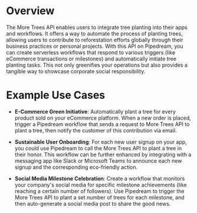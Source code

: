 # Overview

The More Trees API enables users to integrate tree planting into their apps and workflows. It offers a way to automate the process of planting trees, allowing users to contribute to reforestation efforts globally through their business practices or personal projects. With this API on Pipedream, you can create serverless workflows that respond to various triggers (like eCommerce transactions or milestones) and automatically initiate tree planting tasks. This not only greenifies your operations but also provides a tangible way to showcase corporate social responsibility.

# Example Use Cases

- **E-Commerce Green Initiative**: Automatically plant a tree for every product sold on your eCommerce platform. When a new order is placed, trigger a Pipedream workflow that sends a request to More Trees API to plant a tree, then notify the customer of this contribution via email.

- **Sustainable User Onboarding**: For each new user signup on your app, you could use Pipedream to call the More Trees API to plant a tree in their honor. This workflow can be further enhanced by integrating with a messaging app like Slack or Microsoft Teams to announce each new signup and the corresponding eco-friendly action.

- **Social Media Milestone Celebration**: Create a workflow that monitors your company's social media for specific milestone achievements (like reaching a certain number of followers). Use Pipedream to trigger the More Trees API to plant a set number of trees for each milestone, and then auto-generate a social media post to share the good news.
